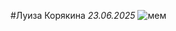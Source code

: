 #Луиза Корякина
*23.06.2025*
![мем](https://i.pinimg.com/736x/f8/e3/ca/f8e3ca9c32b5c08517c2c6c79a2b0c69.jpg)
